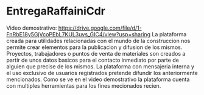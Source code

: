 # EntregaRaffainiCdr
Video demostrativo: https://drive.google.com/file/d/1-FnRbE18y5GjVcoPEbL7KUL3uvs_GIC4/view?usp=sharing
La plataforma creada para utilidades relacionadas con el mundo de la construccion nos permite crear elementos para la publicacion y difusion de los mismos.
Proyectos, trabajadores o puntos de venta de materiales son creados a partir de unos datos basicos para el contacto inmediato por parte de alguien que precise de los mismos.
La plataforma con mensajeria interna y el uso exclusivo de usuarios registrados pretende difundir los anteriormente mencionados.
Como se ve en el video demostrativo la plataforma cuenta con multiples herramientas para los fines mecionados recien.
